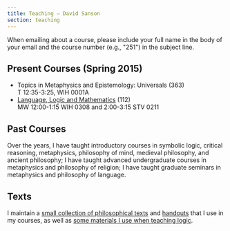 ```yaml
---
title: Teaching — David Sanson
section: teaching
---
```


When emailing about a course, please include your full name in the body
of your email and the course number (e.g., "251") in the subject line.

Present Courses (Spring 2015) 
--------------

-   Topics in Metaphysics and Epistemology: Universals (363)\
    T 12:35-3:25, WIH 0001A
-   [Language, Logic and Mathematics](/logic) (112)\
    MW 12:00-1:15 WIH 0308 and 2:00-3:15 STV 0211

Past Courses
------------

Over the years, I have taught introductory courses in symbolic logic,
critical reasoning, metaphysics, philosophy of mind, medieval
philosophy, and ancient philosophy; I have taught advanced undergraduate
courses in metaphysics and philosophy of religion; I have taught
graduate seminars in metaphysics and philosophy of language.

<!--

Past Courses
------------

-   Fall 2015
    -   Language, Logic, and Mathematics (112)

-   Spring 2014
    -   Language, Logic, and Mathematics (112)
    -   Symbolic Logic I (210)

-   Fall 2013
    -   Visions of the Self (251)
    -   Topics in Metaphysics and Epistemology: Modality (363)

-   Summer 2013
    -   (Online) Introduction to Philosophy (101)

-   Spring 2013
    -   Language, Logic and Mathematics (112)
    -   Topics in 20th Century Philosophy: Composition (305)

-   Fall 2012
    -   Symbolic Logic I (210)
    -   Visions of the Self (251)

-   Spring 2012 (at OSU)
    -   Medieval Philosophy (302)
    -   Graduate Seminar: Metaphysics of Modality (863)

-   Winter 2012 (at OSU)
    -   Ancient Philosophy (301)

-   Fall 2011 (at OSU)
    -   First Year Seminar (700) with William Taschek

-   Spring 2011 (at OSU)
    -   Symbolic Logic (250)
    -   Dissertation Seminar (999)

-   Fall 2010 (at OSU)
    -   Ancient Philosophy (301)
    -   Topics in Philosophy of Religion (670)

-   Winter 2010 (at OSU)
    -   Introduction to Metaphysics (463)
    -   Graduate Seminar: The Metaphysics of Tense (863)

-   Fall 2009 (at OSU)
    -   Honors Introduction to Philosophy (H101)
    -   Ancient Philosophy (301)

-   Winter 2009 (at OSU)
    -   Ancient Philosophy (301)
    -   Advanced Metaphysics (663)

-   Fall 2008 (at OSU)
    -   Medieval Philosophy (302)
    -   First Year Seminar (700) with Ben Caplan

-	Winter 2008 (at OSU)
	-   Symbolic Logic (250)
	-   Ancient Philosophy (301)

-	Fall 2007 (at OSU)
	-   Medieval Philosophy (302)
	-   Seminar: Nonexistents (863)

-	Spring 2007 (at OSU)
	-   Introduction to Philosophy (101)
	-   Medieval Philosophy (302)

-	Winter 2007 (at OSU)
	-   Ancient Philosophy (301)
	-   Introduction to Metaphysics (463)

-	Spring 2006 (at OSU)
	-   Honors Introduction to Philosophy (H101)
	-   Seminar: Time and Change (863)

-	Winter 2006 (at OSU)
	-	Introduction to Logic (150)
	-	Medieval Philosophy (302)

-   Summer 2003 (at UCLA)
    -   Topics in Early Modern Philosophy (119)

-   Summer 2001 (at UCLA)
    -   Symbolic Logic (31)

-->

Texts
-----

I maintain a [small collection of philosophical
texts](/texts) and [handouts](/handouts) that I use in my courses, as well as [some materials I use when teaching logic](/logic).

